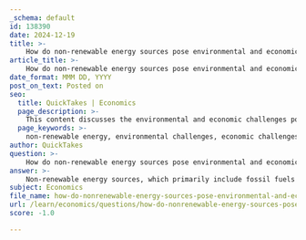 ```yaml
---
_schema: default
id: 138390
date: 2024-12-19
title: >-
    How do non-renewable energy sources pose environmental and economic challenges?
article_title: >-
    How do non-renewable energy sources pose environmental and economic challenges?
date_format: MMM DD, YYYY
post_on_text: Posted on
seo:
  title: QuickTakes | Economics
  page_description: >-
    This content discusses the environmental and economic challenges posed by non-renewable energy sources like fossil fuels and nuclear energy, highlighting issues such as greenhouse gas emissions, pollution, resource depletion, economic instability, and the need for transition to renewable energy.
  page_keywords: >-
    non-renewable energy, environmental challenges, economic challenges, fossil fuels, greenhouse gas emissions, air pollution, water pollution, finite resources, habitat destruction, price volatility, health costs, infrastructure investment, transition costs, renewable energy
author: QuickTakes
question: >-
    How do non-renewable energy sources pose environmental and economic challenges?
answer: >-
    Non-renewable energy sources, which primarily include fossil fuels such as coal, crude oil, and natural gas, as well as nuclear energy, pose significant environmental and economic challenges. Here are some of the key issues associated with their use:\n\n### Environmental Challenges\n\n1. **Greenhouse Gas Emissions**: The combustion of fossil fuels is a major source of carbon dioxide (CO2) emissions, which contribute to climate change. It is estimated that fossil fuels account for approximately 28% of global greenhouse gas emissions annually. This increase in CO2 levels leads to global warming and associated climate impacts.\n\n2. **Air and Water Pollution**: The extraction, refining, and burning of non-renewable energy sources can lead to significant air and water pollution. For instance, coal mining and oil drilling can contaminate local water supplies, while burning fossil fuels releases sulfur, nitrogen oxides, and particulate matter into the atmosphere, which can harm human health and the environment.\n\n3. **Finite Resources**: Non-renewable energy sources are finite and will eventually deplete. This raises concerns about energy security and the sustainability of energy supply in the long term. As these resources become scarcer, the environmental costs of extraction may increase, leading to more destructive mining and drilling practices.\n\n4. **Habitat Destruction**: The infrastructure required for extracting and transporting non-renewable energy can lead to habitat destruction and biodiversity loss. For example, oil spills can devastate marine ecosystems, while coal mining can destroy landscapes and disrupt local wildlife.\n\n### Economic Challenges\n\n1. **Volatility of Prices**: The prices of non-renewable energy sources can be highly volatile due to geopolitical tensions, market demand, and supply disruptions. This volatility can lead to economic instability, particularly for countries that rely heavily on energy imports.\n\n2. **Health Costs**: The health risks associated with air pollution from burning fossil fuels can lead to increased healthcare costs. Respiratory diseases, cardiovascular problems, and other health issues linked to pollution can strain public health systems and reduce workforce productivity.\n\n3. **Investment in Infrastructure**: Significant investments are required to develop and maintain the infrastructure for non-renewable energy extraction and distribution. As the world shifts towards renewable energy, there may be stranded assets in the non-renewable sector, leading to economic losses.\n\n4. **Transition Costs**: As the global community moves towards renewable energy sources to mitigate climate change, there will be costs associated with transitioning from non-renewable to renewable energy systems. This includes retraining workers, investing in new technologies, and upgrading infrastructure.\n\nIn summary, while non-renewable energy sources currently play a crucial role in meeting global energy demands, their environmental and economic challenges necessitate a careful evaluation of their long-term sustainability and the need for a transition to cleaner, renewable energy alternatives.
subject: Economics
file_name: how-do-nonrenewable-energy-sources-pose-environmental-and-economic-challenges.md
url: /learn/economics/questions/how-do-nonrenewable-energy-sources-pose-environmental-and-economic-challenges
score: -1.0

---
```


&nbsp;